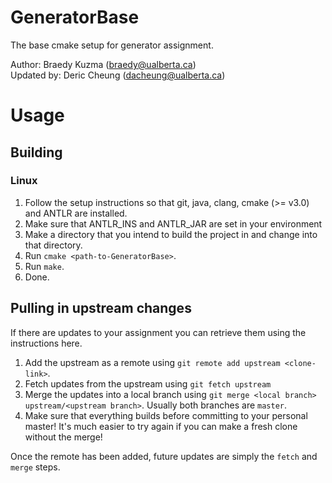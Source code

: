 # GeneratorBase
The base cmake setup for generator assignment.

Author: Braedy Kuzma (braedy@ualberta.ca)  
Updated by: Deric Cheung (dacheung@ualberta.ca)

# Usage
## Building
### Linux
  1. Follow the setup instructions so that git, java, clang, cmake (>= v3.0)
     and ANTLR are installed.
  2. Make sure that ANTLR_INS and ANTLR_JAR are set in your environment
  3. Make a directory that you intend to build the project in and change into
     that directory.
  4. Run `cmake <path-to-GeneratorBase>`.
  5. Run `make`.
  6. Done.

## Pulling in upstream changes
If there are updates to your assignment you can retrieve them using the
instructions here.
  1. Add the upstream as a remote using `git remote add upstream <clone-link>`.
  2. Fetch updates from the upstream using `git fetch upstream`
  3. Merge the updates into a local branch using
     `git merge <local branch> upstream/<upstream branch>`. Usually both
     branches are `master`.
  4. Make sure that everything builds before committing to your personal
     master! It's much easier to try again if you can make a fresh clone
     without the merge!

Once the remote has been added, future updates are simply the `fetch` and
`merge` steps.
